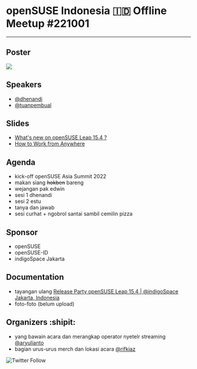 # openSUSE Indonesia :indonesia: Offline Meetup #221001
---
## Poster
![](https://github.com/opensuse-id/meetups/221001/poster-feed.png)

## Speakers
- [@dhenandi](https://github.com/dhenandi)
- [@tuanpembual](https://github.com/tuanpembual)

## Slides
- [What's new on openSUSE Leap 15.4 ?](#)
- [How to Work from Anywhere](https://docs.google.com/presentation/d/1zdvEzX4c0SHvhSIgQL91D4WnT58tofpTMsqwlgN8KOs/edit#slide=id.p1)

## Agenda
- kick-off openSUSE Asia Summit 2022
- makan siang ~~hokben~~ bareng
- wejangan pak edwin
- sesi 1 dhenandi
- sesi 2 estu
- tanya dan jawab
- sesi curhat + ngobrol santai sambil cemilin pizza

## Sponsor 
- openSUSE
- openSUSE-ID
- indigoSpace Jakarta

## Documentation
- tayangan ulang [Release Party openSUSE Leap 15.4 | @indigoSpace Jakarta, Indonesia](https://www.youtube.com/watch?v=YpKMF97fI3g)
- foto-foto (belum upload)

## Organizers :shipit:
- yang bawain acara dan merangkap operator nyetelr streaming [@aryulianto](https://github.com/aryulianto)
- bagian urus-urus merch dan lokasi acara [@rifkiaz](https://github.com/rifkiaz)

![Twitter Follow](https://img.shields.io/twitter/follow/openSUSEID?style=social)
